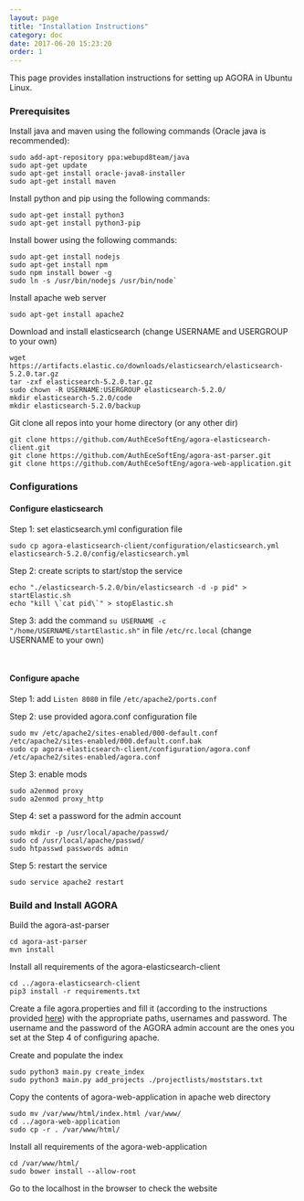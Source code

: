 ```yaml
---
layout: page
title: "Installation Instructions"
category: doc
date: 2017-06-20 15:23:20
order: 1
---
```


This page provides installation instructions for setting up AGORA in Ubuntu Linux.

### Prerequisites
Install java and maven using the following commands (Oracle java is recommended):

```
sudo add-apt-repository ppa:webupd8team/java
sudo apt-get update
sudo apt-get install oracle-java8-installer
sudo apt-get install maven
```

Install python and pip using the following commands:

```
sudo apt-get install python3
sudo apt-get install python3-pip
```

Install bower using the following commands:

```
sudo apt-get install nodejs
sudo apt-get install npm
sudo npm install bower -g
sudo ln -s /usr/bin/nodejs /usr/bin/node`
```

Install apache web server

```
sudo apt-get install apache2
```

Download and install elasticsearch (change USERNAME and USERGROUP to your own)

```
wget https://artifacts.elastic.co/downloads/elasticsearch/elasticsearch-5.2.0.tar.gz
tar -zxf elasticsearch-5.2.0.tar.gz
sudo chown -R USERNAME:USERGROUP elasticsearch-5.2.0/
mkdir elasticsearch-5.2.0/code
mkdir elasticsearch-5.2.0/backup
```

Git clone all repos into your home directory (or any other dir)

```
git clone https://github.com/AuthEceSoftEng/agora-elasticsearch-client.git
git clone https://github.com/AuthEceSoftEng/agora-ast-parser.git
git clone https://github.com/AuthEceSoftEng/agora-web-application.git
```

### Configurations

#### Configure elasticsearch

Step 1: set elasticsearch.yml configuration file

```
sudo cp agora-elasticsearch-client/configuration/elasticsearch.yml elasticsearch-5.2.0/config/elasticsearch.yml
```

Step 2: create scripts to start/stop the service

```
echo "./elasticsearch-5.2.0/bin/elasticsearch -d -p pid" > startElastic.sh
echo "kill \`cat pid\`" > stopElastic.sh
```

Step 3: add the command `su USERNAME -c "/home/USERNAME/startElastic.sh"` in file `/etc/rc.local` (change USERNAME to your own)

<br/>

#### Configure apache

Step 1: add `Listen 8080` in file `/etc/apache2/ports.conf`

Step 2: use provided agora.conf configuration file

```
sudo mv /etc/apache2/sites-enabled/000-default.conf /etc/apache2/sites-enabled/000.default.conf.bak
sudo cp agora-elasticsearch-client/configuration/agora.conf /etc/apache2/sites-enabled/agora.conf
```

Step 3: enable mods

```
sudo a2enmod proxy
sudo a2enmod proxy_http
```

Step 4: set a password for the admin account

```
sudo mkdir -p /usr/local/apache/passwd/
sudo cd /usr/local/apache/passwd/
sudo htpasswd passwords admin
```

Step 5: restart the service

```
sudo service apache2 restart
```

### Build and Install AGORA

Build the agora-ast-parser

```
cd agora-ast-parser
mvn install
```

Install all requirements of the agora-elasticsearch-client

```
cd ../agora-elasticsearch-client
pip3 install -r requirements.txt
```

Create a file agora.properties and fill it (according to the instructions provided <a target="_blank" href="/ref/agora-elasticsearch-client">here</a>) with the appropriate paths, usernames and password. The username and the password of the AGORA admin account are the ones you set at the Step 4 of configuring apache.

Create and populate the index

```
sudo python3 main.py create_index
sudo python3 main.py add_projects ./projectlists/moststars.txt
```

Copy the contents of agora-web-application in apache web directory

```
sudo mv /var/www/html/index.html /var/www/
cd ../agora-web-application
sudo cp -r . /var/www/html/
```

Install all requirements of the agora-web-application

```
cd /var/www/html/
sudo bower install --allow-root
```

Go to the localhost in the browser to check the website



